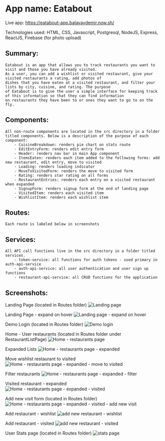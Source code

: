 # App name: Eatabout

Live app: https://eatabout-app.balayaydemir.now.sh/

Technologies used: HTML, CSS, Javascript, Postgresql, NodeJS, Express, ReactJS, Firebase (for photo upload)

## Summary: 
    Eatabout is an app that allows you to track restaurants you want to visit and those you have already visited.
    As a user, you can add a wishlist or visited restaurant, give your visited restaurants a rating, add photos of 
    dishes that you have eaten at a visited restaurant, and filter your lists by city, cuisine, and rating. The purpose
    of Eatabout is to give the user a simple interface for keeping track of this information so that they can find information
    on restaurants they have been to or ones they want to go to on the fly.

## Components: 
    All non-route components are located in the src directory in a folder titled components. Below is a description of the purpose of each component: 
        - CuisineBreakdown: renders pie chart on stats route 
        - EditEntryForm: renders edit entry form 
        - Header: renders nav bar in main App component 
        - ItemsEaten: renders each item added to the following forms: add new restaurant, edit entry, move to visited
        - Loading: renders loading indicator 
        - MoveToVisitedForm: renders the move to visited form 
        - Rating: renders star rating on all forms 
        - RestaurantEntries: renders each entry on a visited restaurant when expanded 
        - SignupForm: renders signup form at the end of landing page 
        - VisitedItem: renders each visited item 
        - WishlistItem: renders each wishlist item 

## Routes: 
    Each route is labeled below in screenshots 

## Services: 
    All API call functions live in the src directory in a folder titled services. 
        - token-service: all functions for auth tokens - used primary in auth-api-service 
        - auth-api-service: all user authentication and user sign up functions 
        - restaurant-api-service: all CRUD functions for the application 


## Screenshots:

Landing Page (located in Routes folder)
![Landing page](https://imgur.com/3YLE3m2.png)

Landing Page - expand on hover
![Landing page - expand on hover](https://imgur.com/aUdRfMe.png)

Demo Login (located in Routes folder)
![Demo login](https://imgur.com/4p6b1sG.png)

Home - User restaurants (located in Routes folder under RestaurantListPage)
![Home - restaurants page](https://imgur.com/wz0WyIm.png)

Expanded Lists
![Home - restaurants page - expanded](https://imgur.com/AQ1145f.png)

Move wishlist restaurant to visited 
![Home - restaurants page - expanded - move to visited](https://imgur.com/GVjzDoY.png)

Filter restaurants
![Home - restaurants page - expanded - filter](https://imgur.com/CVQfUEG.png)

Visited restaurant - expanded
![Home - restaurants page - expanded - visited](https://imgur.com/KMmEc4m.png)

Add new visit form (located in Routes folder)
![Home - restaurants page - expanded - visited - add new visit](https://imgur.com/afMdaqA.png)

Add restaurant - wishlist
![add new restaurant - wishlist](https://imgur.com/5KE09g1.png)

Add restaurant - visited
![add new restaurant - visited](https://imgur.com/a6DoiYZ.png)

User Stats page (located in Routes folder)
![stats page](https://imgur.com/Lzyz4jW.png)



